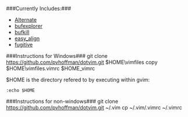 ###Currently Includes:###
* [Alternate](http://www.vim.org/scripts/script.php?script_id=31)
* [bufexplorer](http://www.vim.org/scripts/script.php?script_id=42)
* [bufkill](http://www.vim.org/scripts/script.php?script_id=1147)
* [easy_align](https://github.com/junegunn/vim-easy-align)
* [fugitive](https://github.com/tpope/vim-fugitive)

###Instructions for Windows###
    git clone https://github.com/pvhoffman/dotvim.git $HOME\vimfiles
    copy $HOME\vimfiles\.vimrc $HOME\_vimrc

$HOME is the directory refered to by executing within gvim:

    :echo $HOME

###Instructions for non-windows###
    git clone https://github.com/pvhoffman/dotvim.git ~/.vim
    cp ~/.vim/.vimrc ~/.vimrc

